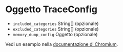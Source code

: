 # Oggetto TraceConfig

* `included_categories` String[] (opzionale)
* `excluded_categories` String[] (opzionale)
* `memory_dump_config` Oggetto (opzionale)

Vedi un esempio nella [documentazione di Chromium](https://chromium.googlesource.com/chromium/src/+/master/docs/memory-infra/memory_infra_startup_tracing.md#the-advanced-way).
